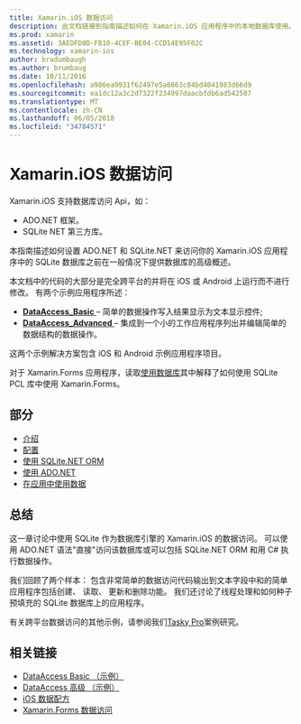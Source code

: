 ```yaml
---
title: Xamarin.iOS 数据访问
description: 此文档链接到指南描述如何在 Xamarin.iOS 应用程序中的本地数据库使用。 链接的内容讨论 SQLite.NET、 ADO.NET，和的详细信息。
ms.prod: xamarin
ms.assetid: 3AEDFD8D-FB10-4CEF-BE04-CCD14E95F02C
ms.technology: xamarin-ios
author: bradumbaugh
ms.author: brumbaug
ms.date: 10/11/2016
ms.openlocfilehash: a986ea9931f62497e5a6863c84bd4041983d66d9
ms.sourcegitcommit: ea1dc12a3c2d7322f234997daacbfdb6ad542507
ms.translationtype: MT
ms.contentlocale: zh-CN
ms.lasthandoff: 06/05/2018
ms.locfileid: "34784571"
---
```

# <a name="xamarinios-data-access"></a>Xamarin.iOS 数据访问

Xamarin.iOS 支持数据库访问 Api，如：

-  ADO.NET 框架。
-  SQLite NET 第三方库。

本指南描述如何设置 ADO.NET 和 SQLite.NET 来访问你的 Xamarin.iOS 应用程序中的 SQLite 数据库之前在一般情况下提供数据库的高级概述。 

本文档中的代码的大部分是完全跨平台的并将在 iOS 或 Android 上运行而不进行修改。 有两个示例应用程序所述：

-  [**DataAccess_Basic** ](https://github.com/xamarin/mobile-samples/tree/master/DataAccess/Basic) – 简单的数据操作写入结果显示为文本显示控件;
-  [**DataAccess_Advanced** ](https://github.com/xamarin/mobile-samples/tree/master/DataAccess/Advanced) – 集成到一个小的工作应用程序列出并编辑简单的数据结构的数据操作。

这两个示例解决方案包含 iOS 和 Android 示例应用程序项目。

对于 Xamarin.Forms 应用程序，读取[使用数据库](~/xamarin-forms/app-fundamentals/databases.md)其中解释了如何使用 SQLite PCL 库中使用 Xamarin.Forms。

## <a name="sections"></a>部分

-  [介绍](introduction.md)
-  [配置](configuration.md)
-  [使用 SQLite.NET ORM](using-sqlite-orm.md)
-  [使用 ADO.NET](using-adonet.md)
-  [在应用中使用数据](using-data-in-an-app.md)

## <a name="summary"></a>总结

这一章讨论中使用 SQLite 作为数据库引擎的 Xamarin.iOS 的数据访问。 可以使用 ADO.NET 语法"直接"访问该数据库或可以包括 SQLite.NET ORM 和用 C# 执行数据操作。

我们回顾了两个样本： 包含非常简单的数据访问代码输出到文本字段中和的简单应用程序包括创建、 读取、 更新和删除功能。 我们还讨论了线程处理和如何种子预填充的 SQLite 数据库上的应用程序。

有关跨平台数据访问的其他示例，请参阅我们[Tasky Pro](~/cross-platform/app-fundamentals/building-cross-platform-applications/case-study-tasky.md)案例研究。

## <a name="related-links"></a>相关链接

- [DataAccess Basic （示例）](https://github.com/xamarin/mobile-samples/tree/master/DataAccess/Basic)
- [DataAccess 高级 （示例）](https://github.com/xamarin/mobile-samples/tree/master/DataAccess/Advanced)
- [iOS 数据配方](https://developer.xamarin.com/recipes/ios/data/sqlite/)
- [Xamarin.Forms 数据访问](~/xamarin-forms/app-fundamentals/databases.md)

